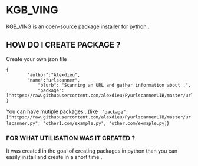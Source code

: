 # KGB_VING
KGB_VING is an open-source package installer for python .

## HOW DO I CREATE PACKAGE ?

Create your own json file

```
{
        "author":"Alexdieu",
        "name":"urlscanner",
		    "blurb": "Scanning an URL and gather information about .",
		    "package":["https://raw.githubusercontent.com/alexdieu/PyurlscannerLIB/master/urlscanner.py"]
}
```

You can have mutiple packages . (like ` "package":["https://raw.githubusercontent.com/alexdieu/PyurlscannerLIB/master/urlscanner.py", "other1.com/example.py", "other.com/exmaple.py]`)

### FOR WHAT UTILISATION WAS IT CREATED ?

It was created in the goal of creating packages in python than you can easily install and create in a short time .
